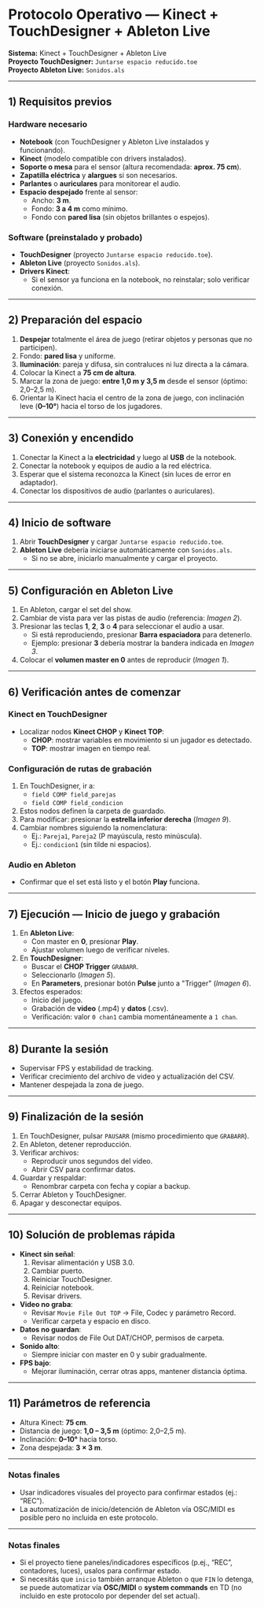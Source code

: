 # Protocolo Operativo — Kinect + TouchDesigner + Ableton Live

**Sistema:** Kinect + TouchDesigner + Ableton Live  
**Proyecto TouchDesigner:** `Juntarse espacio reducido.toe`  
**Proyecto Ableton Live:** `Sonidos.als`

---

## 1) Requisitos previos

### Hardware necesario
- **Notebook** (con TouchDesigner y Ableton Live instalados y funcionando).
- **Kinect** (modelo compatible con drivers instalados).
- **Soporte o mesa** para el sensor (altura recomendada: **aprox. 75 cm**).
- **Zapatilla eléctrica** y **alargues** si son necesarios.
- **Parlantes** o **auriculares** para monitorear el audio.
- **Espacio despejado** frente al sensor:
  - Ancho: **3 m**.
  - Fondo: **3 a 4 m** como mínimo.
  - Fondo con **pared lisa** (sin objetos brillantes o espejos).

### Software (preinstalado y probado)
- **TouchDesigner** (proyecto `Juntarse espacio reducido.toe`).
- **Ableton Live** (proyecto `Sonidos.als`).
- **Drivers Kinect**:
  - Si el sensor ya funciona en la notebook, no reinstalar; solo verificar conexión.

---

## 2) Preparación del espacio
1. **Despejar** totalmente el área de juego (retirar objetos y personas que no participen).
2. Fondo: **pared lisa** y uniforme.
3. **Iluminación**: pareja y difusa, sin contraluces ni luz directa a la cámara.
4. Colocar la Kinect a **75 cm de altura**.
5. Marcar la zona de juego: **entre 1,0 m y 3,5 m** desde el sensor (óptimo: 2,0–2,5 m).
6. Orientar la Kinect hacia el centro de la zona de juego, con inclinación leve (**0–10°**) hacia el torso de los jugadores.

---

## 3) Conexión y encendido
1. Conectar la Kinect a la **electricidad** y luego al **USB** de la notebook.
2. Conectar la notebook y equipos de audio a la red eléctrica.
3. Esperar que el sistema reconozca la Kinect (sin luces de error en adaptador).
4. Conectar los dispositivos de audio (parlantes o auriculares).

---

## 4) Inicio de software
1. Abrir **TouchDesigner** y cargar `Juntarse espacio reducido.toe`.
2. **Ableton Live** debería iniciarse automáticamente con `Sonidos.als`.  
   - Si no se abre, iniciarlo manualmente y cargar el proyecto.

---

## 5) Configuración en Ableton Live
1. En Ableton, cargar el set del show.
2. Cambiar de vista para ver las pistas de audio (referencia: *Imagen 2*).
3. Presionar las teclas **1**, **2**, **3** o **4** para seleccionar el audio a usar.  
   - Si está reproduciendo, presionar **Barra espaciadora** para detenerlo.  
   - Ejemplo: presionar **3** debería mostrar la bandera indicada en *Imagen 3*.
4. Colocar el **volumen master en 0** antes de reproducir (*Imagen 1*).

---

## 6) Verificación antes de comenzar
### Kinect en TouchDesigner
- Localizar nodos **Kinect CHOP** y **Kinect TOP**:
  - **CHOP**: mostrar variables en movimiento si un jugador es detectado.
  - **TOP**: mostrar imagen en tiempo real.

### Configuración de rutas de grabación
1. En TouchDesigner, ir a:
   - `field COMP field_parejas`
   - `field COMP field_condicion`
2. Estos nodos definen la carpeta de guardado.
3. Para modificar: presionar la **estrella inferior derecha** (*Imagen 9*).
4. Cambiar nombres siguiendo la nomenclatura:
   - Ej.: `Pareja1`, `Pareja2` (P mayúscula, resto minúscula).
   - Ej.: `condicion1` (sin tilde ni espacios).

### Audio en Ableton
- Confirmar que el set está listo y el botón **Play** funciona.

---

## 7) Ejecución — Inicio de juego y grabación
1. En **Ableton Live**:
   - Con master en **0**, presionar **Play**.
   - Ajustar volumen luego de verificar niveles.
2. En **TouchDesigner**:
   - Buscar el **CHOP Trigger** `GRABARR`.
   - Seleccionarlo (*Imagen 5*).
   - En **Parameters**, presionar botón **Pulse** junto a "Trigger" (*Imagen 6*).
3. Efectos esperados:
   - Inicio del juego.
   - Grabación de **video** (.mp4) y **datos** (.csv).
   - Verificación: valor `0 chan1` cambia momentáneamente a `1 chan`.

---

## 8) Durante la sesión
- Supervisar FPS y estabilidad de tracking.
- Verificar crecimiento del archivo de video y actualización del CSV.
- Mantener despejada la zona de juego.

---

## 9) Finalización de la sesión
1. En TouchDesigner, pulsar `PAUSARR` (mismo procedimiento que `GRABARR`).
2. En Ableton, detener reproducción.
3. Verificar archivos:
   - Reproducir unos segundos del video.
   - Abrir CSV para confirmar datos.
4. Guardar y respaldar:
   - Renombrar carpeta con fecha y copiar a backup.
5. Cerrar Ableton y TouchDesigner.
6. Apagar y desconectar equipos.

---

## 10) Solución de problemas rápida
- **Kinect sin señal**:
  1. Revisar alimentación y USB 3.0.
  2. Cambiar puerto.
  3. Reiniciar TouchDesigner.
  4. Reiniciar notebook.
  5. Revisar drivers.
- **Video no graba**:
  - Revisar `Movie File Out TOP` → File, Codec y parámetro Record.
  - Verificar carpeta y espacio en disco.
- **Datos no guardan**:
  - Revisar nodos de File Out DAT/CHOP, permisos de carpeta.
- **Sonido alto**:
  - Siempre iniciar con master en 0 y subir gradualmente.
- **FPS bajo**:
  - Mejorar iluminación, cerrar otras apps, mantener distancia óptima.

---

## 11) Parámetros de referencia
- Altura Kinect: **75 cm**.
- Distancia de juego: **1,0 – 3,5 m** (óptimo: 2,0–2,5 m).
- Inclinación: **0–10°** hacia torso.
- Zona despejada: **3 × 3 m**.

---

### Notas finales
- Usar indicadores visuales del proyecto para confirmar estados (ej.: “REC”).
- La automatización de inicio/detención de Ableton vía OSC/MIDI es posible pero no incluida en este protocolo.



---

### Notas finales

* Si el proyecto tiene paneles/indicadores específicos (p.ej., “REC”, contadores, luces), usalos para confirmar estado.
* Si necesitás que `inicio` también arranque Ableton o que `FIN` lo detenga, se puede automatizar vía **OSC/MIDI** o **system commands** en TD (no incluido en este protocolo por depender del set actual).
